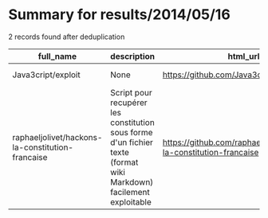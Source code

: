 
# Summary for results/2014/05/16
    
2 records found after deduplication

| full_name | description | html_url | matched_list | matched_count | pushed_at | size | stargazers_count | language | forks_count | vul_ids |
|--------------------------------------------------|--------------------------------------------------------------------------------------------------------------------|---------------------------------------------------------------------|----------------|-----------------|---------------------------|--------|--------------------|------------|---------------|-----------|
| Java3cript/exploit | None | https://github.com/Java3cript/exploit | ['exploit'] | 1 | 2014-05-16 02:17:28+00:00 | 136 | 0 | | 0 | [] |
| raphaeljolivet/hackons-la-constitution-francaise | Script pour recupérer les constitution sous forme d'un fichier texte (format wiki Markdown) facilement exploitable | https://github.com/raphaeljolivet/hackons-la-constitution-francaise | ['exploit'] | 1 | 2014-05-16 09:23:11+00:00 | 128 | 3 | Python | 2 | [] |
